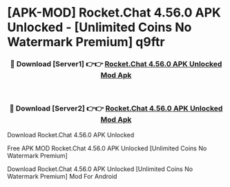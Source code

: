 # [APK-MOD] Rocket.Chat 4.56.0 APK Unlocked - [Unlimited Coins No Watermark Premium] q9ftr



<div align="center">
<h3>🔴 Download [Server1] 👉👉 <a href="https://momento.my/?title=Rocket.Chat_4.56.0_APK_Unlocked">Rocket.Chat 4.56.0 APK Unlocked Mod Apk</a></h3><br>

<h3>🔴 Download [Server2] 👉👉 <a href="https://momento.my/?title=Rocket.Chat_4.56.0_APK_Unlocked">Rocket.Chat 4.56.0 APK Unlocked Mod Apk</a></h3>
</div>



Download Rocket.Chat 4.56.0 APK Unlocked 

Free APK MOD Rocket.Chat 4.56.0 APK Unlocked [Unlimited Coins No Watermark Premium]

Download Rocket.Chat 4.56.0 APK Unlocked [Unlimited Coins No Watermark Premium] Mod For Android
